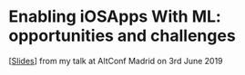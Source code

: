 # Enabling iOSApps With ML: opportunities and challenges

[[Slides](Enabling_iOS_apps_with_ML_AltConf_Madrid_2019.pdf)] from my talk at AltConf Madrid on 3rd June 2019

